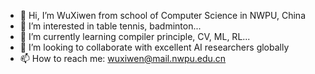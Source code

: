 - 👋 Hi, I’m WuXiwen from school of Computer Science in NWPU, China
- 👀 I’m interested in table tennis, badminton...
- 🌱 I’m currently learning compiler principle, CV, ML, RL...
- 💞️ I’m looking to collaborate with excellent AI researchers globally
- 📫 How to reach me: wuxiwen@mail.nwpu.edu.cn

<!---
SimonWXW/SimonWXW is a ✨ special ✨ repository because its `README.md` (this file) appears on your GitHub profile.
You can click the Preview link to take a look at your changes.
--->

